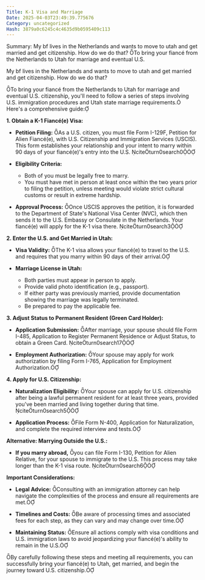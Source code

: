 ```yaml
---
Title: K-1 Visa and Marriage
Date: 2025-04-03T23:49:39.775676
Category: uncategorized
Hash: 3879a0c6245c4c4635d9b0595409c113
---
```

Summary: My bf lives in the Netherlands and wants to move to utah and get married and get citizenship. How do we do that? To bring your fiancé from the Netherlands to Utah for marriage and eventual U.S.

My bf lives in the Netherlands and wants to move to utah and get married and get citizenship. How do we do that?

To bring your fiancé from the Netherlands to Utah for marriage and eventual U.S. citizenship, you'll need to follow a series of steps involving U.S. immigration procedures and Utah state marriage requirements. Here's a comprehensive guide:

**1. Obtain a K-1 Fiancé(e) Visa:**

   - **Petition Filing:** As a U.S. citizen, you must file Form I-129F, Petition for Alien Fiancé(e), with U.S. Citizenship and Immigration Services (USCIS). This form establishes your relationship and your intent to marry within 90 days of your fiancé(e)'s entry into the U.S. citeturn0search0

   - **Eligibility Criteria:**
     - Both of you must be legally free to marry.
     - You must have met in person at least once within the two years prior to filing the petition, unless meeting would violate strict cultural customs or result in extreme hardship.

   - **Approval Process:** Once USCIS approves the petition, it is forwarded to the Department of State's National Visa Center (NVC), which then sends it to the U.S. Embassy or Consulate in the Netherlands. Your fiancé(e) will apply for the K-1 visa there. citeturn0search3

**2. Enter the U.S. and Get Married in Utah:**

   - **Visa Validity:** The K-1 visa allows your fiancé(e) to travel to the U.S. and requires that you marry within 90 days of their arrival.

   - **Marriage License in Utah:**
     - Both parties must appear in person to apply.
     - Provide valid photo identification (e.g., passport).
     - If either party was previously married, provide documentation showing the marriage was legally terminated.
     - Be prepared to pay the applicable fee.

**3. Adjust Status to Permanent Resident (Green Card Holder):**

   - **Application Submission:** After marriage, your spouse should file Form I-485, Application to Register Permanent Residence or Adjust Status, to obtain a Green Card. citeturn0search17

   - **Employment Authorization:** Your spouse may apply for work authorization by filing Form I-765, Application for Employment Authorization.

**4. Apply for U.S. Citizenship:**

   - **Naturalization Eligibility:** Your spouse can apply for U.S. citizenship after being a lawful permanent resident for at least three years, provided you've been married and living together during that time. citeturn0search5

   - **Application Process:** File Form N-400, Application for Naturalization, and complete the required interview and tests.

**Alternative: Marrying Outside the U.S.:**

   - **If you marry abroad,** you can file Form I-130, Petition for Alien Relative, for your spouse to immigrate to the U.S. This process may take longer than the K-1 visa route. citeturn0search6

**Important Considerations:**

   - **Legal Advice:** Consulting with an immigration attorney can help navigate the complexities of the process and ensure all requirements are met.

   - **Timelines and Costs:** Be aware of processing times and associated fees for each step, as they can vary and may change over time.

   - **Maintaining Status:** Ensure all actions comply with visa conditions and U.S. immigration laws to avoid jeopardizing your fiancé(e)'s ability to remain in the U.S.

By carefully following these steps and meeting all requirements, you can successfully bring your fiancé(e) to Utah, get married, and begin the journey toward U.S. citizenship.